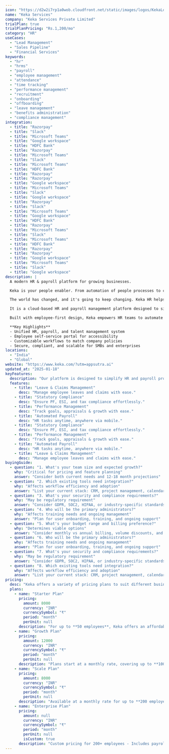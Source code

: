 ```yaml
---
icon: "https://d2w2i7rp1a0wob.cloudfront.net/static/images/logos/KekaLogoBlack.svg"
name: "Keka Services"
company: "Keka Services Private Limited"
trialPlan: true
trialPlanPricing: "Rs.1,200/mo"
category: "HR"
useCases:
  - "Lead Management"
  - "Sales Pipeline"
  - "Financial Services"
keywords:
  - "hr"
  - "hrms"
  - "payroll"
  - "employee management"
  - "attendance"
  - "time tracking"
  - "performance management"
  - "recruitment"
  - "onboarding"
  - "offboarding"
  - "leave management"
  - "benefits administration"
  - "compliance management"
integration:
  - title: "Razorpay"
  - title: "Slack"
  - title: "Microsoft Teams"
  - title: "Google workspace"
  - title: "HDFC Bank"
  - title: "Razorpay"
  - title: "Microsoft Teams"
  - title: "Slack"
  - title: "Microsoft Teams"
  - title: "HDFC Bank"
  - title: "Razorpay"
  - title: "Razorpay"
  - title: "Google workspace"
  - title: "Microsoft Teams"
  - title: "Slack"
  - title: "Google workspace"
  - title: "Razorpay"
  - title: "Slack"
  - title: "Microsoft Teams"
  - title: "Google workspace"
  - title: "HDFC Bank"
  - title: "Razorpay"
  - title: "Microsoft Teams"
  - title: "Slack"
  - title: "Microsoft Teams"
  - title: "HDFC Bank"
  - title: "Razorpay"
  - title: "Razorpay"
  - title: "Google workspace"
  - title: "Microsoft Teams"
  - title: "Slack"
  - title: "Google workspace"
description: |
  A modern HR & payroll platform for growing businesses.

  Keka is your people enabler. From automation of people processes to creating an engaged and driven culture, Keka is all you need to build a good to great company.

  The world has changed, and it's going to keep changing. Keka HR helps your teams to adapt, evolve, and scale by working more effectively. Spend less time on mundane tasks and focus more on strategy. Turn data into smarter decisions and create experiences your employees will love.

  It is a cloud-based HR and payroll management platform designed to simplify people operations for modern organizations. It streamlines employee lifecycle management — from hiring and onboarding to payroll, attendance, performance, and compliance — all in one place.

  Built with employee-first design, Keka empowers HR teams to automate repetitive tasks, reduce administrative overhead, and focus on people development. With seamless integrations, data security, and customizable workflows, it adapts to businesses of every size.

  **Key Highlights**
  - Unified HR, payroll, and talent management system
  - Employee self-service portal for accessibility
  - Customizable workflows to match company policies
  - Secure, compliant, and scalable for SMBs and enterprises
locations:
  - "India"
  - "Global"
website: "https://www.keka.com/?utm=appsutra.ai"
updated_at: "2025-01-18"
keyFeatures:
  description: "Our platform is designed to simplify HR and payroll processes while empowering employees and managers. From seamless leave management to automated payroll and real-time analytics, these features help businesses stay compliant, boost efficiency, and improve overall workforce management."
  features:
    - title: "Leave & Claims Management"
      desc: "Manage employee leaves and claims with ease."
    - title: "Statutory Compliance"
      desc: "Ensure PF, ESI, and tax compliance effortlessly."
    - title: "Performance Management"
      desc: "Track goals, appraisals & growth with ease."
    - title: "Automated Payroll"
      desc: "HR tasks anytime, anywhere via mobile."
    - title: "Statutory Compliance"
      desc: "Ensure PF, ESI, and tax compliance effortlessly."
    - title: "Performance Management"
      desc: "Track goals, appraisals & growth with ease."
    - title: "Automated Payroll"
      desc: "HR tasks anytime, anywhere via mobile."
    - title: "Leave & Claims Management"
      desc: "Manage employee leaves and claims with ease."
buyingGuide:
  - question: "1. What's your team size and expected growth?"
    why: "Critical for pricing and feature planning"
    answer: "Consider both current needs and 12-18 month projections"
  - question: "2. Which existing tools need integration?"
    why: "Affects workflow efficiency and adoption"
    answer: "List your current stack: CRM, project management, calendar, etc."
  - question: "3. What's your security and compliance requirements?"
    why: "May be regulatory requirement"
    answer: "Consider GDPR, SOC2, HIPAA, or industry-specific standards"
  - question: "4. Who will be the primary administrators?"
    why: "Affects training needs and ongoing management"
    answer: "Plan for user onboarding, training, and ongoing support"
  - question: "5. What's your budget range and billing preference?"
    why: "Determines viable options"
    answer: "Consider monthly vs annual billing, volume discounts, and hidden costs"
  - question: "6. Who will be the primary administrators?"
    why: "Affects training needs and ongoing management"
    answer: "Plan for user onboarding, training, and ongoing support"
  - question: "7. What's your security and compliance requirements?"
    why: "May be regulatory requirement"
    answer: "Consider GDPR, SOC2, HIPAA, or industry-specific standards"
  - question: "8. Which existing tools need integration?"
    why: "Affects workflow efficiency and adoption"
    answer: "List your current stack: CRM, project management, calendar, etc."
pricing:
  desc: "Keka offers a variety of pricing plans to suit different business needs. Here are the main plans available:"
  plans:
    - name: "Starter Plan"
      pricing:
        amount: 8000
        currency: "INR"
        currencySymbol: "₹"
        period: "month"
        perUnit: null
      description: "For up to **50 employees**, Keka offers an affordable starter plan with all essential HR and payroll features."
    - name: "Growth Plan"
      pricing:
        amount: 12000
        currency: "INR"
        currencySymbol: "₹"
        period: "month"
        perUnit: null
      description: "Plans start at a monthly rate, covering up to **100 employees** with core HR and payroll features."
    - name: "Scale Plan"
      pricing:
        amount: 8000
        currency: "INR"
        currencySymbol: "₹"
        period: "month"
        perUnit: null
      description: "Available at a monthly rate for up to **200 employees**, with complete HR and payroll functionality."
    - name: "Enterprise Plan"
      pricing:
        amount: null
        currency: "INR"
        currencySymbol: "₹"
        period: "month"
        perUnit: null
        isCustom: true
      description: "Custom pricing for 200+ employees - Includes payroll processing statutory compliance and support."
---
```

